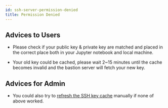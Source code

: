 ```yaml
---
id: ssh-server-permission-denied
title: Permission Denied
---
```


## Advices to Users

- Please check if your public key & private key are matched and placed in the correct place both in your Jupyter notebook and local machine.

- Your old key could be cached, please wait 2~15 minutes until the cache becomes invalid and the bastion server will fetch your new key.

## Advices for Admin

- You could also try to [refresh the SSH key cache](../getting_started/configure-ssh-server#how-do-i-refresh-the-ssh-key-cache-manually) manually if none of above worked.
